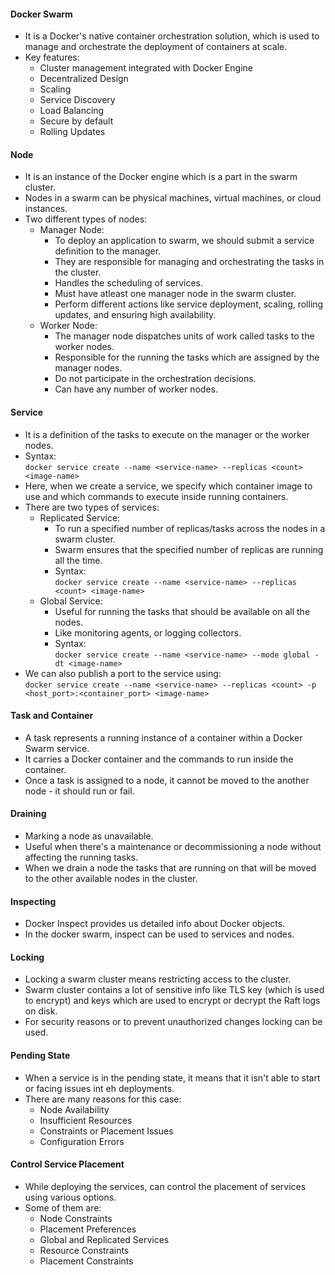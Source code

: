#### Docker Swarm  
- It is a Docker's native container orchestration solution, which is used to manage and orchestrate the deployment of containers at scale.  
- Key features:  
    - Cluster management integrated with Docker Engine  
    - Decentralized Design  
    - Scaling  
    - Service Discovery  
    - Load Balancing  
    - Secure by default  
    - Rolling Updates  

#### Node  
- It is an instance of the Docker engine which is a part in the swarm cluster.  
- Nodes in a swarm can be physical machines, virtual machines, or cloud instances.  
- Two different types of nodes:  
    - Manager Node:  
        - To deploy an application to swarm, we should submit a service definition to the manager. 
        - They are responsible for managing and orchestrating the tasks in the cluster.  
        - Handles the scheduling of services.  
        - Must have atleast one manager node in the swarm cluster.  
        - Perform different actions like service deployment, scaling, rolling updates, and ensuring high availability.  
    - Worker Node:  
        - The manager node dispatches units of work called tasks to the worker nodes.  
        - Responsible for the running the tasks which are assigned by the manager nodes.  
        - Do not participate in the orchestration decisions.  
        - Can have any number of worker nodes.  

#### Service  
- It is a definition of the tasks to execute on the manager or the worker nodes.  
- Syntax:  
    `docker service create --name <service-name> --replicas <count> <image-name>`  
- Here, when we create a service, we specify which container image to use and which commands to execute inside running containers.  
- There are two types of services:  
    - Replicated Service:  
        - To run a specified number of replicas/tasks across the nodes in a swarm cluster.  
        - Swarm ensures that the specified number of replicas are running all the time.  
        - Syntax:  
        `docker service create --name <service-name> --replicas <count> <image-name>`  
    - Global Service:  
        - Useful for running the tasks that should be available on all the nodes.  
        - Like monitoring agents, or logging collectors.  
        - Syntax:  
        `docker service create --name <service-name> --mode global -dt <image-name>`  
- We can also publish a port to the service using:  
    `docker service create --name <service-name> --replicas <count> -p <host_port>:<container_port> <image-name>`  

#### Task and Container    
- A task represents a running instance of a container within a Docker Swarm service.  
- It carries a Docker container and the commands to run inside the container.  
- Once a task is assigned to a node, it cannot be moved to the another node - it should run or fail.  

#### Draining  
- Marking a node as unavailable.  
- Useful when there's a maintenance or decommissioning a node without affecting the running tasks.  
- When we drain a node the tasks that are running on that will be moved to the other available nodes in the cluster.  

#### Inspecting  
- Docker Inspect provides us detailed info about Docker objects.  
- In the docker swarm, inspect can be used to services and nodes.  

#### Locking  
- Locking a swarm cluster means restricting access to the cluster.  
- Swarm cluster contains a lot of sensitive info like TLS key (which is used to encrypt) and keys which are used to encrypt or decrypt the Raft logs on disk.  
- For security reasons or to prevent unauthorized changes locking can be used.  

#### Pending State  
- When a service is in the pending state, it means that it isn't able to start or facing issues int eh deployments.  
- There are many reasons for this case:  
    - Node Availability
    - Insufficient Resources  
    - Constraints or Placement Issues  
    - Configuration Errors  

#### Control Service Placement  
- While deploying the services, can control the placement of services using various options.  
- Some of them are:  
    - Node Constraints  
    - Placement Preferences  
    - Global and Replicated Services  
    - Resource Constraints  
    - Placement Constraints  